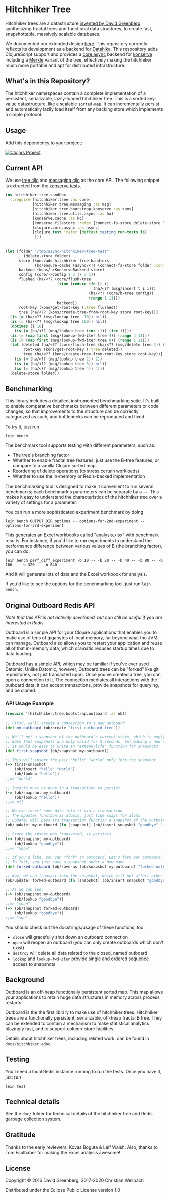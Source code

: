 # Hitchhiker Tree

Hitchhiker trees are a datastructure [invented by David Greenberg](https://github.com/datacrypt-project/hitchhiker-tree), synthesizing fractal trees and functional data structures, to create fast, snapshottable, massively scalable databases.

We documented our extended design [here](https://blog.datopia.io/2018/11/03/hitchhiker-tree/). This repository currently reflects its development as a backend for [Datahike](https://github.com/replikativ/datahike). This respository adds ClojureScript support and provides a [core.async](https://github.com/clojure/core.async) backend for [konserve](https://github.com/replikativ/konserve) including a [Merkle](https://en.wikipedia.org/wiki/Merkle_tree) variant of the tree, effectively making the hitchhiker much more portable and apt for distributed infrastructure.

## What's in this Repository?

The hitchhiker namespaces contain a complete implementation of a persistent, serializable, lazily-loaded hitchhiker tree.
This is a sorted key-value datastructure, like a scalable `sorted-map`.
It can incrementally persist and automatically lazily load itself from any backing store which implements a simple protocol.

## Usage

Add this dependency to your project:

[![Clojars Project](http://clojars.org/io.replikativ/hitchhiker-tree/latest-version.svg)](http://clojars.org/io.replikativ/hitchhiker-tree)

## Current API

We use [tree.cljc](src/hitchhiker/tree.cljc) and [messaging.cljc](src/hitchhiker/tree/messaging.cljc) as the core API. The following snippet is extracted from the [konserve tests](test/hitchhiker/konserve_test.cljc).

```clojure
(ns hitchhiker-tree.sandbox
  (:require [hitchhiker.tree :as core]
            [hitchhiker.tree.messaging :as msg]
            [hitchhiker.tree.bootstrap.konserve :as kons]
            [hitchhiker.tree.utils.async :as ha]
            [konserve.cache :as kc]
            [konserve.filestore :refer [connect-fs-store delete-store list-files]]
            [clojure.core.async :as async]
            [clojure.test :refer [deftest testing run-tests is]
             ]))
         
         
(let [folder "/tmp/async-hitchhiker-tree-test"
      _ (delete-store folder)
      store (kons/add-hitchhiker-tree-handlers
             (kc/ensure-cache (async/<!! (connect-fs-store folder :config {:fsync false}))))
      backend (kons/->KonserveBackend store)
      config (core/->Config 1 3 (- 3 1))
      flushed (ha/<?? (core/flush-tree
                       (time (reduce (fn [t i]
                                       (ha/<?? (msg/insert t i i)))
                                     (ha/<?? (core/b-tree config))
                                     (range 1 11)))
                       backend))
      root-key (kons/get-root-key (:tree flushed))
      tree (ha/<?? (kons/create-tree-from-root-key store root-key))]
  (is (= (ha/<?? (msg/lookup tree -10)) nil))
  (is (= (ha/<?? (msg/lookup tree 100)) nil))
  (dotimes [i 10]
    (is (= (ha/<?? (msg/lookup tree (inc i))) (inc i))))
  (is (= (map first (msg/lookup-fwd-iter tree 4)) (range 4 11)))
  (is (= (map first (msg/lookup-fwd-iter tree 0)) (range 1 11)))
  (let [deleted (ha/<?? (core/flush-tree (ha/<?? (msg/delete tree 3)) backend))
        root-key (kons/get-root-key (:tree deleted))
        tree (ha/<?? (kons/create-tree-from-root-key store root-key))]
    (is (= (ha/<?? (msg/lookup tree 2)) 2))
    (is (= (ha/<?? (msg/lookup tree 3)) nil))
    (is (= (ha/<?? (msg/lookup tree 4)) 4)))
  (delete-store folder))
```

## Benchmarking

This library includes a detailed, instrumented benchmarking suite.
It's built to enable comparative benchmarks between different parameters or code changes, so that improvements to the structure can be correctly categorized as such, and bottlenecks can be reproduced and fixed.

To try it, just run

    lein bench

The benchmark tool supports testing with different parameters, such as:

- The tree's branching factor
- Whether to enable fractal tree features, just use the B-tree features, or compare to a vanilla Clojure sorted map
- Reordering of delete operations (to stress certain workloads)
- Whether to use the in-memory or Redis-backed implementation

The benchmarking tool is designed to make it convenient to run several benchmarks;
each benchmark's parameters can be separate by a `--`.
This makes it easy to understand the characteristics of the hitchhiker tree over a variety of settings for a parameter.

You can run a more sophisticated experiment benchmark by doing

    lein bench OUTPUT_DIR options -- options-for-2nd-experiment -- options-for-3rd-experiment

This generates an Excel workbooks called "analysis.xlsx" with benchmark results.
For instance, if you'd like to run experiments to understand the performance difference between various values of B (the branching factor), you can do:

    lein bench perf_diff_experiment -b 10 -- -b 20 -- -b 40 -- -b 80 -- -b 160 -- -b 320 -- -b 640

And it will generate lots of data and the Excel workbook for analysis.

If you'd like to see the options for the benchmarking tool, just run `lein bench`.

## Original Outboard Redis API

_Note that this API is not actively developed, but can still be useful if you are interested in Redis._

Outboard is a simple API for your Clojure applications that enables you to make use of tens of gigabytes of local memory, far beyond what the JVM can manage.
Outboard also allows you to restart your application and reuse all of that in-memory data, which dramatic reduces startup times due to data loading.

Outboard has a simple API, which may be familiar if you've ever used Datomic.
Unlike Datomic, however, Outboard trees can be "forked" like git repositories, not just transacted upon.
Once you've created a tree, you can open a connection to it.
The connection mediates all interactions with the outboard data:
it can accept transactions, provide snapshots for querying, and be cloned.

### API Usage Example

```clojure
(require '[hitchhiker.tree.bootstrap.outboard :as ob])

;; First, we'll create a connection to a new outboard
(def my-outboard (ob/create "first-outboard-tree"))

;; We'll get a snapshot of the outboard's current state, which is empty for now
;; Note that snapshots are only valid for 5 seconds, but making a new snapshot is free
;; It would be easy to write an "extend-life" function for snapshots
(def first-snapshot (ob/snapshot my-outboard))

;; This will insert the pair "hello" "world" only into the snapshot
(-> first-snapshot
    (ob/insert "hello" "world")
    (ob/lookup "hello"))
;;=> "world"

;; Inserts must be done in a transaction to persist
(-> (ob/snapshot my-outboard)
    (ob/lookup "hello"))
;;=> nil

;; We can insert some data into it via a transaction
;; The update! function is atomic, just like swap! for atoms
;; update! will pass its transaction function a snapshot of the outboard
(ob/update! my-outboard (fn [snapshot] (ob/insert snapshot "goodbye" "moon")))

;; Since the insert was transacted, it persists
(-> (ob/snapshot my-outboard)
    (ob/lookup "goodbye"))
;;=> "moon"

;; If you'd like, you can "fork" an outboard. Let's fork our outboard.
;; To fork, you just save a snapshot under a new name
(def forked-outboard (ob/save-as (ob/snapshot my-outboard) "forked-outboard"))

;; Now, we can transact into the snapshot, which will not affect other forks
(ob/update! forked-outboard (fn [snapshot] (ob/insert snapshot "goodbye" "sun")))

;; As we can see:
(-> (ob/snapshot my-outboard)
    (ob/lookup "goodbye"))
;;=> "moon"
(-> (ob/snapshot forked-outboard)
    (ob/lookup "goodbye"))
;;=> "sun"
```

You should check out the docstrings/usage of these functions, too:

- `close` will gracefully shut down an outboard connection
- `open` will reopen an outboard (you can only create outboards which don't exist)
- `destroy` will delete all data related to the closed, named outboard
- `lookup` and `lookup-fwd-iter` provide single and ordered sequence access to snapshots

## Background

Outboard is an off-heap functionally persistent sorted map.
This map allows your applications to retain huge data structures in memory across process restarts.

Outboard is the the first library to make use of hitchhiker trees.
Hitchhiker trees are a functionally persistent, serializable, off-heap fractal B tree.
They can be extended to contain a mechanism to make statistical analytics blazingly fast, and to support column-store facilities.

Details about hitchhiker trees, including related work, can be found in `docs/hitchhiker.adoc`.

## Testing

You'l need a local Redis instance running to run the tests. Once you have it, just run

    lein test

## Technical details

See the `doc/` folder for technical details of the hitchhiker tree and Redis garbage collection system.

## Gratitude

Thanks to the early reviewers, Kovas Boguta & Leif Walsh.
Also, thanks to Tom Faulhaber for making the Excel analysis awesome!

## License

Copyright © 2016 David Greenberg, 2017-2020 Christian Weilbach

Distributed under the Eclipse Public License version 1.0
